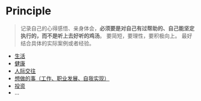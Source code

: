 # Principle

> 记录自己的心得感悟、亲身体会，**必须要是对自己有过帮助的、自己能坚定执行的，而不是听上去好听的鸡汤**。
> 要简短，要理性，要积极向上。
> 最好结合具体的实际案例或者经验。

- [生活](https://github.com/XiangloongChen/Principle/issues/1)
- [健康](https://github.com/XiangloongChen/Principle/issues/2)
- [人际交往](https://github.com/XiangloongChen/Principle/issues/3)
- [想做的事（工作、职业发展、自我实现）](https://github.com/XiangloongChen/Principle/issues/4)
- [投资](https://github.com/XiangloongChen/Principle/issues/5)
- ...
